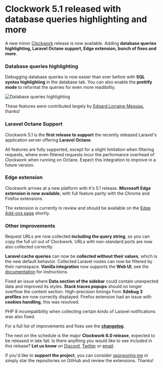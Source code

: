 <!--
authors:
  - its (@itsgoingd)
tags:
  - clockwork
  - release
perex: "A new minor Clockwork release is now available. Adding **database queries highlighting, Laravel Octane support, Edge extension, bunch of fixes and more**."
-->

# Clockwork 5.1 released with database queries highlighting and more

A new minor [Clockwork](https://underground.works/clockwork) release is now available. Adding **database queries highlighting, Laravel Octane support, Edge extension, bunch of fixes and more**.

### Database queries highlighting

Debugging database queries is now easier than ever before with **SQL syntax highlighting** in the database tab. You can also enable the **prettify mode** to reformat the queries for even more readibility.

![Database queries highlighting](/images/blog/2021-08-07-Clockwork-5.1-released-with-database-queries-highlighting-and-more/database-queries-highlighting.png)

These features were contributed largely by [Edgard Lorraine Messias](https://github.com/edgardmessias), thanks!

### Laravel Octane Support

Clockwork 5.1 is the **first release to support** the recently released Laravel's application server offering **Laravel Octane**.

All features are fully supported, except for a slight limitation when filtering requests, where even flitered requests incur the performance overhead of Clockwork when running on Octane. Expect this integration to improve in a future version.

### Edge extension

Clockwork arrives at a new platform with it's 5.1 release. **Microsoft Edge extension is now available**, with full feature parity with the Chrome and Firefox extensions.

The extension is currently in review and should be available on the [Edge Add-ons page](https://microsoftedge.microsoft.com/addons/) shortly.

### Other improvements

Request URLs are now collected **including the query string**, so you can copy the full url out of Clockwork. URLs with non-standard ports are now also collected correctly.

**Laravel cache queries** can now be **collected without their values**, which is the new default behavior. Collected Laravel routes can now be filtered by their namespace. **Vanilla integration** now supports the **Web UI**, see the [documentation](https://underground.works/clockwork/#docs-installation-vanilla) for instructions.

Fixed an issue where **Data section of the sidebar** could contain unexpected data and improved its styles. **Stack traces popups** should no longer overflow the content section. High-precision timings from **Xdebug 3 profiles** are now correctly displayed. Firefox extension had an issue with **cookies handling**, this was resolved.

PHP 8 incompatibility when collecting certain kinds of Laravel notifications was also fixed.

For a full list of improvements and fixes see the **[changelog](https://underground.works/clockwork/#changelog)**.

The next on the schedule is the major **Clockwork 6.0 release**, expected to be released in late fall. Is there anything you would like to see included in this release? **Let us know** on [Discord](https://discord.gg/NUuCGE4), [Twitter](https://twitter.com/itsgoingd) or [email](mailto:info@underground.works).

If you'd like to **support the project**, you can consider [sponsoring me](https://github.com/sponsors/itsgoingd) or simply star the repositories on GitHub and review the extensions. Thanks!
